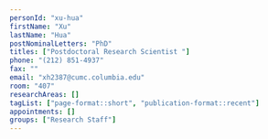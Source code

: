 ```yaml
---
personId: "xu-hua"
firstName: "Xu"
lastName: "Hua"
postNominalLetters: "PhD"
titles: ["Postdoctoral Research Scientist "]
phone: "(212) 851-4937"
fax: ""
email: "xh2387@cumc.columbia.edu"
room: "407"
researchAreas: []
tagList: ["page-format::short", "publication-format::recent"]
appointments: []
groups: ["Research Staff"]
---
```

